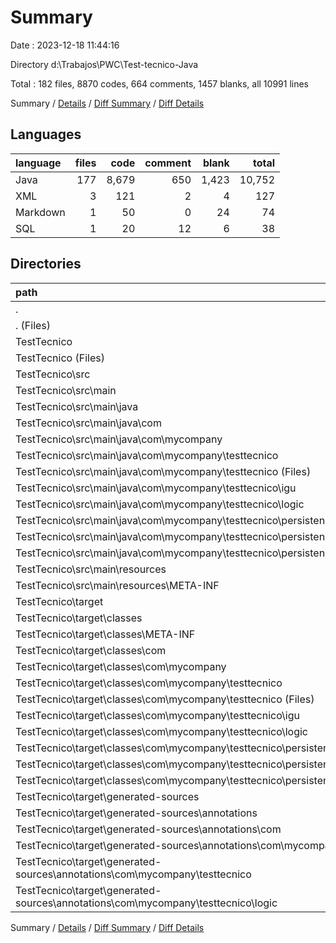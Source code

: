 # Summary

Date : 2023-12-18 11:44:16

Directory d:\\Trabajos\\PWC\\Test-tecnico-Java

Total : 182 files,  8870 codes, 664 comments, 1457 blanks, all 10991 lines

Summary / [Details](details.md) / [Diff Summary](diff.md) / [Diff Details](diff-details.md)

## Languages
| language | files | code | comment | blank | total |
| :--- | ---: | ---: | ---: | ---: | ---: |
| Java | 177 | 8,679 | 650 | 1,423 | 10,752 |
| XML | 3 | 121 | 2 | 4 | 127 |
| Markdown | 1 | 50 | 0 | 24 | 74 |
| SQL | 1 | 20 | 12 | 6 | 38 |

## Directories
| path | files | code | comment | blank | total |
| :--- | ---: | ---: | ---: | ---: | ---: |
| . | 182 | 8,870 | 664 | 1,457 | 10,991 |
| . (Files) | 2 | 70 | 12 | 30 | 112 |
| TestTecnico | 180 | 8,800 | 652 | 1,427 | 10,879 |
| TestTecnico (Files) | 1 | 73 | 2 | 2 | 77 |
| TestTecnico\\src | 43 | 5,425 | 557 | 1,381 | 7,363 |
| TestTecnico\\src\\main | 43 | 5,425 | 557 | 1,381 | 7,363 |
| TestTecnico\\src\\main\\java | 42 | 5,401 | 557 | 1,380 | 7,338 |
| TestTecnico\\src\\main\\java\\com | 42 | 5,401 | 557 | 1,380 | 7,338 |
| TestTecnico\\src\\main\\java\\com\\mycompany | 42 | 5,401 | 557 | 1,380 | 7,338 |
| TestTecnico\\src\\main\\java\\com\\mycompany\\testtecnico | 42 | 5,401 | 557 | 1,380 | 7,338 |
| TestTecnico\\src\\main\\java\\com\\mycompany\\testtecnico (Files) | 1 | 12 | 17 | 14 | 43 |
| TestTecnico\\src\\main\\java\\com\\mycompany\\testtecnico\\igu | 15 | 3,340 | 293 | 618 | 4,251 |
| TestTecnico\\src\\main\\java\\com\\mycompany\\testtecnico\\logic | 11 | 742 | 94 | 278 | 1,114 |
| TestTecnico\\src\\main\\java\\com\\mycompany\\testtecnico\\persistence | 15 | 1,307 | 153 | 470 | 1,930 |
| TestTecnico\\src\\main\\java\\com\\mycompany\\testtecnico\\persistence (Files) | 12 | 1,271 | 153 | 463 | 1,887 |
| TestTecnico\\src\\main\\java\\com\\mycompany\\testtecnico\\persistence\\exceptions | 3 | 36 | 0 | 7 | 43 |
| TestTecnico\\src\\main\\resources | 1 | 24 | 0 | 1 | 25 |
| TestTecnico\\src\\main\\resources\\META-INF | 1 | 24 | 0 | 1 | 25 |
| TestTecnico\\target | 136 | 3,302 | 93 | 44 | 3,439 |
| TestTecnico\\target\\classes | 126 | 3,189 | 93 | 4 | 3,286 |
| TestTecnico\\target\\classes\\META-INF | 1 | 24 | 0 | 1 | 25 |
| TestTecnico\\target\\classes\\com | 125 | 3,165 | 93 | 3 | 3,261 |
| TestTecnico\\target\\classes\\com\\mycompany | 125 | 3,165 | 93 | 3 | 3,261 |
| TestTecnico\\target\\classes\\com\\mycompany\\testtecnico | 125 | 3,165 | 93 | 3 | 3,261 |
| TestTecnico\\target\\classes\\com\\mycompany\\testtecnico (Files) | 1 | 12 | 0 | 0 | 12 |
| TestTecnico\\target\\classes\\com\\mycompany\\testtecnico\\igu | 88 | 2,053 | 68 | 2 | 2,123 |
| TestTecnico\\target\\classes\\com\\mycompany\\testtecnico\\logic | 21 | 416 | 0 | 1 | 417 |
| TestTecnico\\target\\classes\\com\\mycompany\\testtecnico\\persistence | 15 | 684 | 25 | 0 | 709 |
| TestTecnico\\target\\classes\\com\\mycompany\\testtecnico\\persistence (Files) | 12 | 658 | 25 | 0 | 683 |
| TestTecnico\\target\\classes\\com\\mycompany\\testtecnico\\persistence\\exceptions | 3 | 26 | 0 | 0 | 26 |
| TestTecnico\\target\\generated-sources | 10 | 113 | 0 | 40 | 153 |
| TestTecnico\\target\\generated-sources\\annotations | 10 | 113 | 0 | 40 | 153 |
| TestTecnico\\target\\generated-sources\\annotations\\com | 10 | 113 | 0 | 40 | 153 |
| TestTecnico\\target\\generated-sources\\annotations\\com\\mycompany | 10 | 113 | 0 | 40 | 153 |
| TestTecnico\\target\\generated-sources\\annotations\\com\\mycompany\\testtecnico | 10 | 113 | 0 | 40 | 153 |
| TestTecnico\\target\\generated-sources\\annotations\\com\\mycompany\\testtecnico\\logic | 10 | 113 | 0 | 40 | 153 |

Summary / [Details](details.md) / [Diff Summary](diff.md) / [Diff Details](diff-details.md)